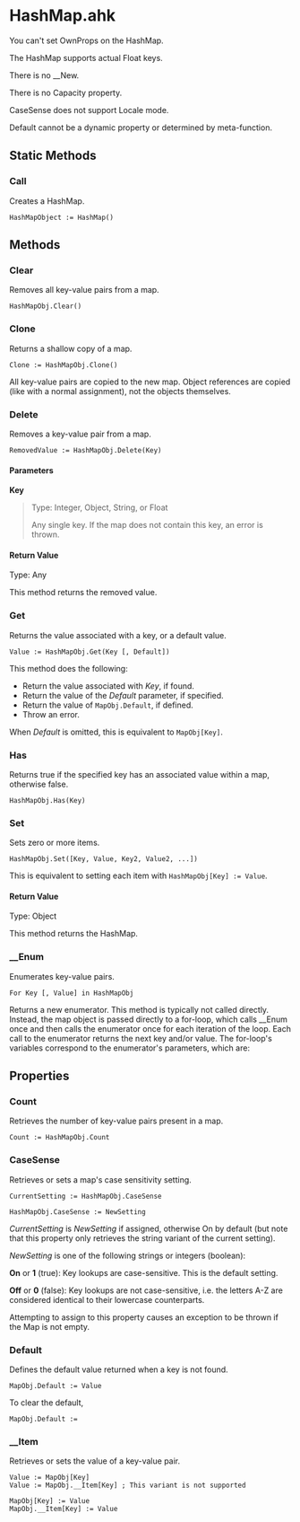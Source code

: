 # HashMap.ahk

You can't set OwnProps on the HashMap.

The HashMap supports actual Float keys.

There is no __New.

There is no Capacity property.

CaseSense does not support Locale mode.

Default cannot be a dynamic property or determined by meta-function.

## Static Methods

### Call

Creates a HashMap.

```ahk
HashMapObject := HashMap()
```

## Methods

### Clear

Removes all key-value pairs from a map.

```ahk
HashMapObj.Clear()
```

### Clone

Returns a shallow copy of a map.

```ahk
Clone := HashMapObj.Clone()
```

All key-value pairs are copied to the new map. Object references are copied
(like with a normal assignment), not the objects themselves.

### Delete

Removes a key-value pair from a map.

```ahk
RemovedValue := HashMapObj.Delete(Key)
```

#### Parameters

**Key**

> Type: Integer, Object, String, or Float
>
> Any single key. If the map does not contain this key, an error is thrown.

#### Return Value

Type: Any

This method returns the removed value.

### Get

Returns the value associated with a key, or a default value.

```ahk
Value := HashMapObj.Get(Key [, Default])
```

This method does the following:

* Return the value associated with *Key*, if found.
* Return the value of the *Default* parameter, if specified.
* Return the value of `MapObj.Default`, if defined.
* Throw an error.

When *Default* is omitted, this is equivalent to `MapObj[Key]`.

### Has

Returns true if the specified key has an associated value within a map,
otherwise false.

```ahk
HashMapObj.Has(Key)
```

### Set

Sets zero or more items.

```ahk
HashMapObj.Set([Key, Value, Key2, Value2, ...])
```

This is equivalent to setting each item with `HashMapObj[Key] := Value`.

#### Return Value

Type: Object

This method returns the HashMap.

### __Enum

Enumerates key-value pairs.

```ahk
For Key [, Value] in HashMapObj
```

Returns a new enumerator. This method is typically not called directly. Instead,
the map object is passed directly to a for-loop, which calls __Enum once and
then calls the enumerator once for each iteration of the loop. Each call to the
enumerator returns the next key and/or value. The for-loop's variables
correspond to the enumerator's parameters, which are:

## Properties

### Count

Retrieves the number of key-value pairs present in a map.

```ahk
Count := HashMapObj.Count
```

### CaseSense

Retrieves or sets a map's case sensitivity setting.

```ahk
CurrentSetting := HashMapObj.CaseSense
```

```ahk
HashMapObj.CaseSense := NewSetting
```

*CurrentSetting* is *NewSetting* if assigned, otherwise On by default (but note
that this property only retrieves the string variant of the current setting).

*NewSetting* is one of the following strings or integers (boolean):

**On** or **1** (true): Key lookups are case-sensitive. This is the default
setting.

**Off** or **0** (false): Key lookups are not case-sensitive, i.e. the letters
A-Z are considered identical to their lowercase counterparts.

Attempting to assign to this property causes an exception to be thrown if the
Map is not empty.

### Default

Defines the default value returned when a key is not found.

```ahk
MapObj.Default := Value
```

To clear the default, 

```ahk
MapObj.Default :=
```

### __Item

Retrieves or sets the value of a key-value pair.

```ahk
Value := MapObj[Key]
Value := MapObj.__Item[Key] ; This variant is not supported
```

```ahk
MapObj[Key] := Value
MapObj.__Item[Key] := Value
```